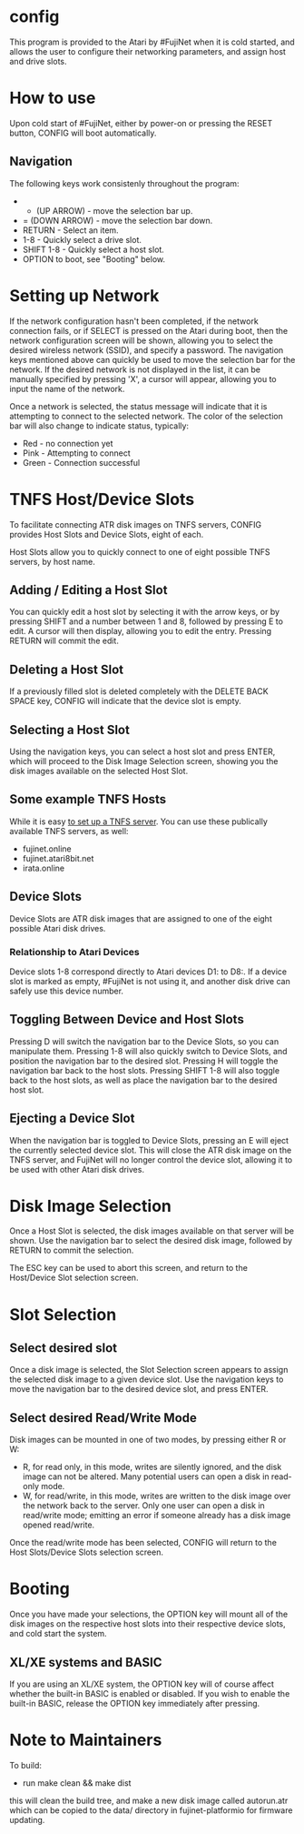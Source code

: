 config
======

This program is provided to the Atari by #FujiNet when it is cold started, and allows the user to configure their networking parameters, and assign host and drive slots.

How to use
==========

Upon cold start of #FujiNet, either by power-on or pressing the RESET button, CONFIG will boot automatically.

Navigation
----------

The following keys work consistenly throughout the program:

* - (UP ARROW) - move the selection bar up.
* = (DOWN ARROW) - move the selection bar down.
* RETURN - Select an item.
* 1-8 - Quickly select a drive slot.
* SHIFT 1-8 - Quickly select a host slot.
* OPTION to boot, see "Booting" below.

Setting up Network
==================

If the network configuration hasn't been completed, if the network connection fails, or if SELECT is pressed on the Atari during boot, then the network configuration screen will be shown, allowing you to select the desired wireless network (SSID), and specify a password. The navigation keys mentioned above can quickly be used to move the selection bar for the network. If the desired network is not displayed in the list, it can be manually specified by pressing 'X', a cursor will appear, allowing you to input the name of the network.

Once a network is selected, the status message will indicate that it is attempting to connect to the selected network. The color of the selection bar will also change to indicate status, typically:

* Red - no connection yet
* Pink - Attempting to connect
* Green - Connection successful

TNFS Host/Device Slots
======================

To facilitate connecting ATR disk images on TNFS servers, CONFIG provides Host Slots and Device Slots, eight of each.

Host Slots allow you to quickly connect to one of eight possible TNFS servers, by host name.

Adding / Editing a Host Slot
----------------------------

You can quickly edit a host slot by selecting it with the arrow keys, or by pressing SHIFT and a number between 1 and 8, followed by pressing E to edit. A cursor will then display, allowing you to edit the entry. Pressing RETURN will commit the edit.

Deleting a Host Slot
--------------------
If a previously filled slot is deleted completely with the DELETE BACK SPACE key, CONFIG will indicate that the device slot is empty.

Selecting a Host Slot
---------------------
Using the navigation keys, you can select a host slot and press ENTER, which will proceed to the Disk Image Selection screen, showing you the disk images available on the selected Host Slot.

Some example TNFS Hosts
-----------------------

While it is easy [to set up a TNFS server](http://spectrum.alioth.net/doc/index.php/TNFS_server). You can use these publically available TNFS servers, as well:

* fujinet.online
* fujinet.atari8bit.net
* irata.online

Device Slots
------------

Device Slots are ATR disk images that are assigned to one of the eight possible Atari disk drives.

### Relationship to Atari Devices

Device slots 1-8 correspond directly to Atari devices D1: to D8:. If a device slot is marked as empty, #FujiNet is not using it, and another disk drive can safely use this device number.

Toggling Between Device and Host Slots
--------------------------------------

Pressing D will switch the navigation bar to the Device Slots, so you can manipulate them. Pressing 1-8 will also quickly switch to Device Slots, and position the navigation bar to the desired slot. Pressing H will toggle the navigation bar back to the host slots. Pressing SHIFT 1-8 will also toggle back to the host slots, as well as place the navigation bar to the desired host slot.

Ejecting a Device Slot
----------------------

When the navigation bar is toggled to Device Slots, pressing an E will eject the currently selected device slot. This will close the ATR disk image on the TNFS server, and FujiNet will no longer control the device slot, allowing it to be used with other Atari disk drives.

Disk Image Selection
====================

Once a Host Slot is selected, the disk images available on that server will be shown. Use the navigation bar to select the desired disk image, followed by RETURN to commit the selection.

The ESC key can be used to abort this screen, and return to the Host/Device Slot selection screen.

Slot Selection
==============

Select desired slot
-------------------

Once a disk image is selected, the Slot Selection screen appears to assign the selected disk image to a given device slot. Use the navigation keys to move the navigation bar to the desired device slot, and press ENTER.

Select desired Read/Write Mode
------------------------------

Disk images can be mounted in one of two modes, by pressing either R or W:

* R, for read only, in this mode, writes are silently ignored, and the disk image can not be altered. Many potential users can open a disk in read-only mode.
* W, for read/write, in this mode, writes are written to the disk image over the network back to the server. Only one user can open a disk in read/write mode; emitting an error if someone already has a disk image opened read/write.

Once the read/write mode has been selected, CONFIG will return to the Host Slots/Device Slots selection screen.

Booting
=======

Once you have made your selections, the OPTION key will mount all of the disk images on the respective host slots into their respective device slots, and cold start the system.

XL/XE systems and BASIC
-----------------------
If you are using an XL/XE system, the OPTION key will of course affect whether the built-in BASIC is enabled or disabled. If you wish to enable the built-in BASIC, release the OPTION key immediately after pressing.

Note to Maintainers
===================

To build:

* run make clean && make dist

this will clean the build tree, and make a new disk image called autorun.atr which can be copied to the data/ directory in fujinet-platformio for firmware updating.

